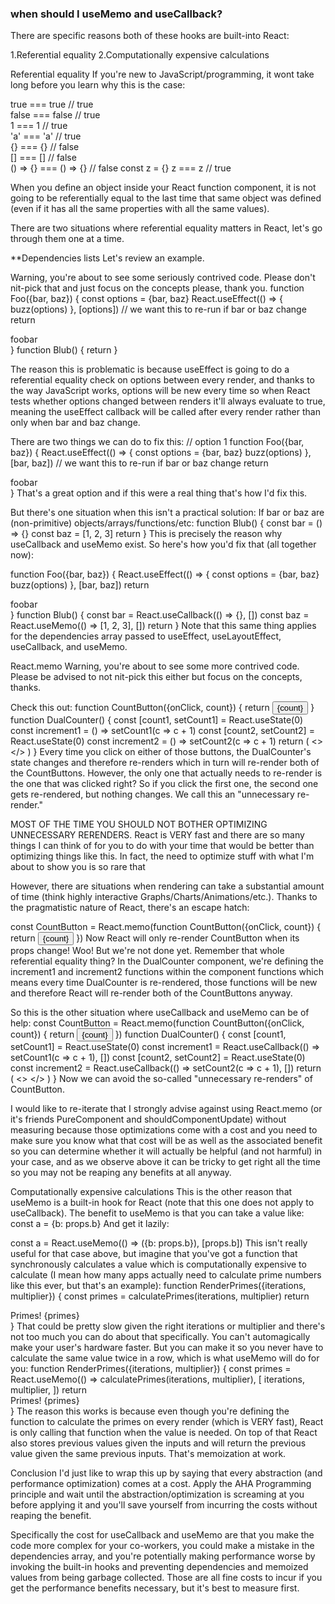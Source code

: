 ### when should I useMemo and useCallback?
There are specific reasons both of these hooks are built-into React:

1.Referential equality
2.Computationally expensive calculations

Referential equality
If you're new to JavaScript/programming, it wont take long before you learn why this is the case:

true === true // true  
false === false // true  
1 === 1 // true  
'a' === 'a' // true  
{} === {} // false  
[] === [] // false  
() => {} === () => {} // false
const z = {}
z === z // true

When you define an object inside your React function component, it is not going to
be referentially equal to the last time that 
same object was defined (even if it has all the same properties with all the same values).

There are two situations where referential equality matters in React, let's go 
through them one at a time.

**Dependencies lists
Let's review an example.

Warning, you're about to see some seriously contrived code. Please don't nit-pick that and just focus on the concepts please, thank you.
function Foo({bar, baz}) {
  const options = {bar, baz}
  React.useEffect(() => {
    buzz(options)
  }, [options]) // we want this to re-run if bar or baz change
  return <div>foobar</div>
}
function Blub() {
  return <Foo bar="bar value" baz={3} />
}

The reason this is problematic is because useEffect is going to do a referential equality
check on options between every render, 
and thanks to the way JavaScript works, options will be new every time so when
React tests whether options changed between renders it'll 
always evaluate to true, meaning the useEffect callback will be called after
every render rather than only when bar and baz change.

There are two things we can do to fix this:
// option 1
function Foo({bar, baz}) {
  React.useEffect(() => {
    const options = {bar, baz}
    buzz(options)
  }, [bar, baz]) // we want this to re-run if bar or baz change
  return <div>foobar</div>
}
That's a great option and if this were a real thing that's how I'd fix this.

But there's one situation when this isn't a practical solution: 
If bar or baz are (non-primitive) objects/arrays/functions/etc:
function Blub() {
  const bar = () => {}
  const baz = [1, 2, 3]
  return <Foo bar={bar} baz={baz} />
}
This is precisely the reason why useCallback and useMemo exist. 
So here's how you'd fix that (all together now):

function Foo({bar, baz}) {
  React.useEffect(() => {
    const options = {bar, baz}
    buzz(options)
  }, [bar, baz])
  return <div>foobar</div>
}
function Blub() {
  const bar = React.useCallback(() => {}, [])
  const baz = React.useMemo(() => [1, 2, 3], [])
  return <Foo bar={bar} baz={baz} />
}
Note that this same thing applies for the dependencies array passed to useEffect, 
useLayoutEffect, useCallback, and useMemo.

React.memo 
Warning, you're about to see some more contrived code. Please be advised to not nit-pick this either but focus on the concepts, thanks.

Check this out:
function CountButton({onClick, count}) {
  return <button onClick={onClick}>{count}</button>
}
function DualCounter() {
  const [count1, setCount1] = React.useState(0)
  const increment1 = () => setCount1(c => c + 1)
  const [count2, setCount2] = React.useState(0)
  const increment2 = () => setCount2(c => c + 1)
  return (
    <>
      <CountButton count={count1} onClick={increment1} />
      <CountButton count={count2} onClick={increment2} />
    </>
  )
}
Every time you click on either of those buttons, the DualCounter's state changes
and therefore re-renders which in turn will re-render both of the CountButtons. 
However, the only one that actually needs to re-render is the one that was clicked right? 
So if you click the first one, the second one gets re-rendered, but nothing 
changes. We call this an "unnecessary re-render."

MOST OF THE TIME YOU SHOULD NOT BOTHER OPTIMIZING UNNECESSARY RERENDERS. React is VERY fast and there are so many things I can think of for you to do 
with your time that would be better than optimizing things like this. 
In fact, the need to optimize stuff with what I'm about to show you is so rare that 

However, there are situations when rendering can take a substantial amount of time (think highly interactive Graphs/Charts/Animations/etc.).
Thanks to the pragmatistic nature of React, there's an escape hatch:

const CountButton = React.memo(function CountButton({onClick, count}) {
  return <button onClick={onClick}>{count}</button>
})
Now React will only re-render CountButton when its props change! Woo! But we're not done yet. Remember that whole referential equality thing? In the DualCounter
component, we're defining the increment1 and increment2 functions within the component functions which means every time DualCounter is re-rendered, those functions 
will be new and therefore React will re-render both of the CountButtons anyway.

So this is the other situation where useCallback and useMemo can be of help:
const CountButton = React.memo(function CountButton({onClick, count}) {
  return <button onClick={onClick}>{count}</button>
})
function DualCounter() {
  const [count1, setCount1] = React.useState(0)
  const increment1 = React.useCallback(() => setCount1(c => c + 1), [])
  const [count2, setCount2] = React.useState(0)
  const increment2 = React.useCallback(() => setCount2(c => c + 1), [])
  return (
    <>
      <CountButton count={count1} onClick={increment1} />
      <CountButton count={count2} onClick={increment2} />
    </>
  )
}
Now we can avoid the so-called "unnecessary re-renders" of CountButton.

I would like to re-iterate that I strongly advise against using React.memo (or it's friends PureComponent and shouldComponentUpdate) without
measuring because those optimizations come with a cost and you need to make sure you know what that cost will be as well as the associated benefit so you 
can determine whether it will actually be helpful (and not harmful) in your case, and as we observe above it can be tricky to get right all the time so you 
may not be reaping any benefits at all anyway.

Computationally expensive calculations
This is the other reason that useMemo is a built-in hook for React (note that this one does not apply to useCallback). The benefit to useMemo is that
you can take a value like:
const a = {b: props.b}
And get it lazily:

const a = React.useMemo(() => ({b: props.b}), [props.b])
This isn't really useful for that case above, but imagine that you've got a function that synchronously calculates a value which is computationally 
expensive to calculate (I mean how many apps actually 
need to calculate prime numbers like this ever, but that's an example):
function RenderPrimes({iterations, multiplier}) {
  const primes = calculatePrimes(iterations, multiplier)
  return <div>Primes! {primes}</div>
}
That could be pretty slow given the right iterations or multiplier and there's not too much you can do about that specifically.
You can't automagically make your user's hardware faster. But you can make it
so you never have to calculate the same value twice in a row, which is what useMemo will do for you:
function RenderPrimes({iterations, multiplier}) {
  const primes = React.useMemo(() => calculatePrimes(iterations, multiplier), [
    iterations,
    multiplier,
  ])
  return <div>Primes! {primes}</div>
}
The reason this works is because even though you're defining the function to calculate the primes on every render (which is VERY fast), React is only
calling that function when the value is needed. On top of that React also stores previous values given the inputs and will return the previous value given 
the same previous inputs. That's memoization at work.

Conclusion
I'd just like to wrap this up by saying that every abstraction (and performance optimization) comes at a cost. 
Apply the AHA Programming principle and wait until the abstraction/optimization is screaming at you before applying it 
and you'll save yourself from incurring the costs without reaping the benefit.

Specifically the cost for useCallback and useMemo are that you make the code more complex for your co-workers, you could make
a mistake in the dependencies array, and you're potentially making performance worse by invoking the built-in hooks and preventing dependencies 
and memoized values from being garbage collected. 
Those are all fine costs to incur if you get the performance benefits necessary, but it's best to measure first.
